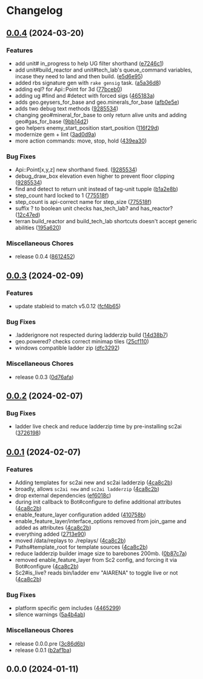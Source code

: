 # Changelog

## [0.0.4](https://github.com/dysonreturns/sc2ai/compare/v0.0.3...v0.0.4) (2024-03-20)


### Features

* add unit# in_progress to help UG filter shorthand ([e7246c1](https://github.com/dysonreturns/sc2ai/commit/e7246c192239ff9862b7d8211822e13d38cdb79d))
* add unit#build_reactor and unit#tech_lab's queue_command variables, incase they need to land and then build. ([e5d6e95](https://github.com/dysonreturns/sc2ai/commit/e5d6e955adb9756c1e017bf1121492e471253088))
* added rbs signature gen with `rake gensig` task. ([a5a36d8](https://github.com/dysonreturns/sc2ai/commit/a5a36d858b7b0a7716b45b654fb11c97ab0cd60f))
* adding eql? for Api::Point for 3d ([77bceb0](https://github.com/dysonreturns/sc2ai/commit/77bceb09f6045d7efd0d92b22bd834048f93d60a))
* adding ug #find and #detect with forced sigs ([465183a](https://github.com/dysonreturns/sc2ai/commit/465183a7d3e5de64a048546ee4654e39798c08eb))
* adds geo.geysers_for_base and geo.minerals_for_base ([afb0e5e](https://github.com/dysonreturns/sc2ai/commit/afb0e5e5ba748d61a40b5834089ada0cea30cbb8))
* adds two debug text methods ([9285534](https://github.com/dysonreturns/sc2ai/commit/928553408b1236d5027394e115a96a94261d1e50))
* changing geo#mineral_for_base to only return alive units and adding geo#gas_for_base ([9bb14d2](https://github.com/dysonreturns/sc2ai/commit/9bb14d290996e135cf182544b1e7fc6baffd79de))
* geo helpers enemy_start_position start_position ([116f29d](https://github.com/dysonreturns/sc2ai/commit/116f29dcd5e32bbd4010240ce797d2c8caef0b8f))
* modernize gem + lint ([3ad0d9a](https://github.com/dysonreturns/sc2ai/commit/3ad0d9ad40133e222be445abb8ae5f541f5c2b54))
* more action commands: move, stop, hold ([439ea30](https://github.com/dysonreturns/sc2ai/commit/439ea3022dc88e919b6119ea39eae0677bd65186))


### Bug Fixes

* Api::Point[x,y,z] new shorthand fixed. ([9285534](https://github.com/dysonreturns/sc2ai/commit/928553408b1236d5027394e115a96a94261d1e50))
* debug_draw_box elevation even higher to prevent floor clipping ([9285534](https://github.com/dysonreturns/sc2ai/commit/928553408b1236d5027394e115a96a94261d1e50))
* find and detect to return unit instead of tag-unit tupple ([b1a2e8b](https://github.com/dysonreturns/sc2ai/commit/b1a2e8b8c7ee9cc2ffc25b7e46159ce10c14658c))
* step_count hard locked to 1 ([775518f](https://github.com/dysonreturns/sc2ai/commit/775518fda13b7fed1cbd17977ab384a319cd2064))
* step_count is api-correct name for step_size ([775518f](https://github.com/dysonreturns/sc2ai/commit/775518fda13b7fed1cbd17977ab384a319cd2064))
* suffix ? to boolean unit checks has_tech_lab? and has_reactor? ([12c47ed](https://github.com/dysonreturns/sc2ai/commit/12c47ed93a3b16d90e80dbf0fd4bc28e7ee219ce))
* terran build_reactor and build_tech_lab shortcuts doesn't accept generic abilities ([195a620](https://github.com/dysonreturns/sc2ai/commit/195a620ad5c071bb225ef78216840d634f6ebeb3))


### Miscellaneous Chores

* release 0.0.4 ([8612452](https://github.com/dysonreturns/sc2ai/commit/86124529e8782db0f60868f00a038ebdd39b237a))

## [0.0.3](https://github.com/dysonreturns/sc2ai/compare/v0.0.2...v0.0.3) (2024-02-09)


### Features

* update stableid to match v5.0.12 ([fcf4b65](https://github.com/dysonreturns/sc2ai/commit/fcf4b654e6074cccb3044e13992a02227a6ffd51))


### Bug Fixes

* .ladderignore not respected during ladderzip build ([14d38b7](https://github.com/dysonreturns/sc2ai/commit/14d38b731cf3f57ff17b70b6f400a1dc776e2b31))
* geo.powered? checks correct minimap tiles ([25cf110](https://github.com/dysonreturns/sc2ai/commit/25cf1103d66fc4ddad972e23aa2bc39c1ba63e7e))
* windows compatible ladder zip ([dfc3292](https://github.com/dysonreturns/sc2ai/commit/dfc3292f74af5fc597eb4ea5b0689d3625d5e597))


### Miscellaneous Chores

* release 0.0.3 ([0d76afa](https://github.com/dysonreturns/sc2ai/commit/0d76afa50c23eebf7f4b9237b7435ebf9303240c))

## [0.0.2](https://github.com/dysonreturns/sc2ai/compare/v0.0.1...v0.0.2) (2024-02-07)


### Bug Fixes

* ladder live check and reduce ladderzip time by pre-installing sc2ai ([3726198](https://github.com/dysonreturns/sc2ai/commit/3726198c95fbe4774865b583cd404a2645cbe305))

## [0.0.1](https://github.com/dysonreturns/sc2ai/compare/v0.0.0-pre...v0.0.1) (2024-02-07)


### Features

* Adding templates for sc2ai new and sc2ai ladderzip ([4ca8c2b](https://github.com/dysonreturns/sc2ai/commit/4ca8c2b852955c534810dd567439e6e3091b8998))
* broadly, allows `sc2ai new` and `sc2ai ladderzip` ([4ca8c2b](https://github.com/dysonreturns/sc2ai/commit/4ca8c2b852955c534810dd567439e6e3091b8998))
* drop external dependencies ([ef6018c](https://github.com/dysonreturns/sc2ai/commit/ef6018cdf7f53a7bef557d5107aa80816093c7eb))
* during init callback to Bot#configure to define additional attributes ([4ca8c2b](https://github.com/dysonreturns/sc2ai/commit/4ca8c2b852955c534810dd567439e6e3091b8998))
* enable_feature_layer configuration added ([410758b](https://github.com/dysonreturns/sc2ai/commit/410758b44a79d3b6f4138049ba04161c9c28b1b5))
* enable_feature_layer/interface_options removed from join_game and added as attributes ([4ca8c2b](https://github.com/dysonreturns/sc2ai/commit/4ca8c2b852955c534810dd567439e6e3091b8998))
* everything added ([2713e90](https://github.com/dysonreturns/sc2ai/commit/2713e90b6690a9ab0963aaff3d86563198b746b4))
* moved /data/replays to ./replays/ ([4ca8c2b](https://github.com/dysonreturns/sc2ai/commit/4ca8c2b852955c534810dd567439e6e3091b8998))
* Paths#template_root for template sources ([4ca8c2b](https://github.com/dysonreturns/sc2ai/commit/4ca8c2b852955c534810dd567439e6e3091b8998))
* reduce ladderzip builder image size to barebones 200mb. ([0b87c7a](https://github.com/dysonreturns/sc2ai/commit/0b87c7a572137ba041f244ff4c3a80a42567aa89))
* removed enable_feature_layer from Sc2 config, and forcing it via Bot#configure ([4ca8c2b](https://github.com/dysonreturns/sc2ai/commit/4ca8c2b852955c534810dd567439e6e3091b8998))
* Sc2#is_live? reads bin/ladder env "AIARENA" to toggle live or not ([4ca8c2b](https://github.com/dysonreturns/sc2ai/commit/4ca8c2b852955c534810dd567439e6e3091b8998))


### Bug Fixes

* platform specific gem includes ([4465299](https://github.com/dysonreturns/sc2ai/commit/446529918abc4862c0ee693bfe0ff91198c9f42f))
* silence warnings ([5a4b4ab](https://github.com/dysonreturns/sc2ai/commit/5a4b4ab8a7743ad80fd1f476bbbba2519d55baf6))


### Miscellaneous Chores

* release 0.0.0.pre ([3c86d6b](https://github.com/dysonreturns/sc2ai/commit/3c86d6b5a4b16682188096db50aa9dbc6a4b92ba))
* release 0.0.1 ([b2af1ba](https://github.com/dysonreturns/sc2ai/commit/b2af1ba399f8f1a3c49386a1f4f397eeafd4889d))

## 0.0.0 (2024-01-11)
